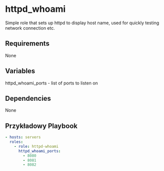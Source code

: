 # httpd_whoami

Simple role that sets up httpd to display host name, used for quickly testing network connection etc.

## Requirements

None

## Variables

httpd_whoami_ports - list of ports to listen on

## Dependencies

None

## Przykładowy Playbook

```yaml
- hosts: servers
  roles:
    - role: httpd-whoami
      httpd_whoami_ports:
        - 8080
        - 8081
        - 8082

```
